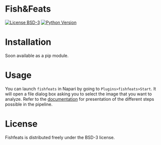 # Fish&Feats

[![License BSD-3](https://img.shields.io/pypi/l/fishfeats.svg?color=green)](https://github.com/gletort/FishFeats/-/blob/main/LICENSE)
[![Python Version](https://img.shields.io/pypi/pyversions/fishfeats.svg?color=green)](https://python.org)

# Installation

Soon available as a pip module.

# Usage

You can launch `fishfeats` in Napari by going to `Plugins>fishfeats>Start`.
It will open a file dialog box asking you to select the image that you want to analyze. 
Refer to the [documentation](https://gletort.github.io/FishFeats/) for presentation of the different steps possible in the pipeline.


# License

Fishfeats is distributed freely under the BSD-3 license.


[napari]: https://github.com/napari/napari
[BSD-3]: http://opensource.org/licenses/BSD-3-Clause
[tox]: https://tox.readthedocs.io/en/latest/
[pip]: https://pypi.org/project/pip/
[PyPI]: https://pypi.org/
